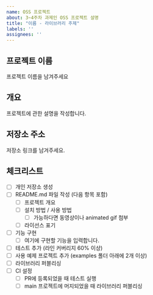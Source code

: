 ```yaml
---
name: OSS 프로젝트
about: 3~4주차 과제인 OSS 프로젝트 설명
title: "이름 - 라이브러리 주제"
labels: ''
assignees: ''
---
```


## 프로젝트 이름

프로젝트 이름을 남겨주세요

## 개요

프로젝트에 관한 설명을 작성합니다.

## 저장소 주소

저장소 링크를 남겨주세요.

## 체크리스트

- [ ] 개인 저장소 생성
- [ ] README.md 파일 작성 (다음 항목 포함)
  - [ ] 프로젝트 개요
  - [ ] 설치 방법 / 사용 방법
    - [ ] 가능하다면 동영상이나 animated gif 첨부
  - [ ] 라이선스 표기
- [ ] 기능 구현
  - [ ] 여기에 구현할 기능을 입력합니다.
- [ ] 테스트 추가 (라인 커버리지 60% 이상)
- [ ] 사용 예제 프로젝트 추가 (examples 폴더 아래에 2개 이상)
- [ ] 라이브러리 퍼블리싱
- [ ] CI 설정
  - [ ] PR에 등록되었을 때 테스트 실행
  - [ ] main 프로젝트에 머지되었을 때 라이브러리 퍼블리싱
